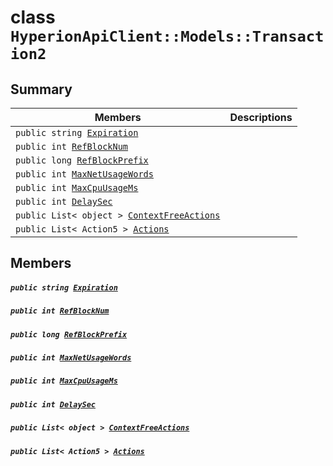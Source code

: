 # class `HyperionApiClient::Models::Transaction2` 

## Summary

 Members                                | Descriptions                                
----------------------------------------|---------------------------------------------
`public string `[`Expiration`](#class_hyperion_api_client_1_1_models_1_1_transaction2_1af979a2295f0312b9004fe2adf780fe07) | 
`public int `[`RefBlockNum`](#class_hyperion_api_client_1_1_models_1_1_transaction2_1a38adeb451c65232b1c33dfb0ac69f950) | 
`public long `[`RefBlockPrefix`](#class_hyperion_api_client_1_1_models_1_1_transaction2_1ace4d7ea1a9a593e50e4d0f177a03778e) | 
`public int `[`MaxNetUsageWords`](#class_hyperion_api_client_1_1_models_1_1_transaction2_1a18b5ddf16ebfcad1406405847c979fef) | 
`public int `[`MaxCpuUsageMs`](#class_hyperion_api_client_1_1_models_1_1_transaction2_1a77a13d3debc7a983a8396886c2e3b07f) | 
`public int `[`DelaySec`](#class_hyperion_api_client_1_1_models_1_1_transaction2_1a448f2a25f4ec3db2ba3da2037deca8e7) | 
`public List< object > `[`ContextFreeActions`](#class_hyperion_api_client_1_1_models_1_1_transaction2_1ab13d5d90954d6d3118daca3d360c9063) | 
`public List< Action5 > `[`Actions`](#class_hyperion_api_client_1_1_models_1_1_transaction2_1a4782ab3037154289c8f47d71c3ca3d73) | 

## Members

##### `public string `[`Expiration`](#class_hyperion_api_client_1_1_models_1_1_transaction2_1af979a2295f0312b9004fe2adf780fe07) 

##### `public int `[`RefBlockNum`](#class_hyperion_api_client_1_1_models_1_1_transaction2_1a38adeb451c65232b1c33dfb0ac69f950) 

##### `public long `[`RefBlockPrefix`](#class_hyperion_api_client_1_1_models_1_1_transaction2_1ace4d7ea1a9a593e50e4d0f177a03778e) 

##### `public int `[`MaxNetUsageWords`](#class_hyperion_api_client_1_1_models_1_1_transaction2_1a18b5ddf16ebfcad1406405847c979fef) 

##### `public int `[`MaxCpuUsageMs`](#class_hyperion_api_client_1_1_models_1_1_transaction2_1a77a13d3debc7a983a8396886c2e3b07f) 

##### `public int `[`DelaySec`](#class_hyperion_api_client_1_1_models_1_1_transaction2_1a448f2a25f4ec3db2ba3da2037deca8e7) 

##### `public List< object > `[`ContextFreeActions`](#class_hyperion_api_client_1_1_models_1_1_transaction2_1ab13d5d90954d6d3118daca3d360c9063) 

##### `public List< Action5 > `[`Actions`](#class_hyperion_api_client_1_1_models_1_1_transaction2_1a4782ab3037154289c8f47d71c3ca3d73) 

